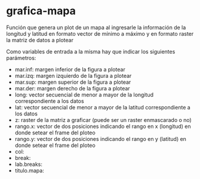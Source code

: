 # grafica-mapa

Función que genera un plot de un mapa al ingresarle la información de la longitud y latitud en formato vector de mínimo a máximo y en formato raster la matriz de datos a plotear

Como variables de entrada a la misma hay que indicar los siguientes parámetros:

* mar.inf: margen inferior de la figura a plotear
* mar.izq: margen izquierdo de la figura a plotear
* mar.sup: margen superior de la figura a plotear
* mar.der: margen derecho de la figura a plotear
* long: vector secuencial de menor a mayor de la longitud correspondiente a los datos
* lat: vector secuencial de menor a mayor de la latitud correspondiente a los datos
* z: raster de la matriz a graficar (puede ser un raster enmascarado o no)
* rango.x: vector de dos posiciones indicando el rango en x (longitud) en donde setear el frame del ploteo
* rango.y: vector de dos posiciones indicando el rango en y (latitud) en donde setear el frame del ploteo
* col:
* break:
* lab.breaks:
* titulo.mapa:
